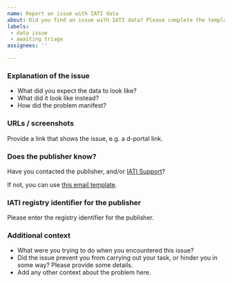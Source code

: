 ```yaml
---
name: Report an issue with IATI data
about: Did you find an issue with IATI data? Please complete the template to make a public record of it.
labels:
 - data issue
 - awaiting triage
assignees: ''

---
```


### Explanation of the issue

 * What did you expect the data to look like?
 * What did it look like instead?
 * How did the problem manifest?

### URLs / screenshots

Provide a link that shows the issue, e.g. a d-portal link.

### Does the publisher know?

Have you contacted the publisher, and/or [IATI Support](mailto:support@iatistandard.org)?

If not, you can use [this email template](https://github.com/codeforIATI/iati-data-bugtracker/blob/main/email-template.md).

### IATI registry identifier for the publisher

Please enter the registry identifier for the publisher.

### Additional context

 * What were you trying to do when you encountered this issue?
 * Did the issue prevent you from carrying out your task, or hinder you in some way? Please provide some details.
 * Add any other context about the problem here.

